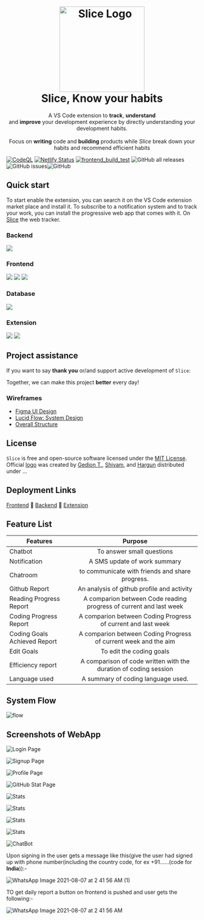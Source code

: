 <h1 align="center">
  <img src="https://i.im.ge/2021/07/27/DBVLX.png" alt="Slice Logo" width="224px"/><br/>
  Slice, Know your habits
</h1>
<p align="center">A VS Code extension to <b>track</b>, <b>understand</b> <br/>and <b>improve</b> your development experience by directly understanding your development habits.<br/><br/>Focus on <b>writing</b> code and <b>building</b> products while <em>Slice</em> break down your habits and recommend efficient habits</p>


[![CodeQL](https://github.com/GedionT/Slice/actions/workflows/codeql-analysis.yml/badge.svg?branch=master)](https://github.com/GedionT/Slice/actions/workflows/codeql-analysis.yml) 
[![Netlify Status](https://api.netlify.com/api/v1/badges/f050968e-d9bd-4f9e-9a15-f7f513129c0a/deploy-status)](https://app.netlify.com/sites/suspicious-shannon-ba26b1/deploys) [![frontend_build_test](https://github.com/GedionT/Slice/actions/workflows/frontend_build_test.yml/badge.svg)](https://github.com/GedionT/Slice/actions/workflows/frontend_build_test.yml) ![GitHub all releases](https://img.shields.io/github/downloads/gediont/slice/total) ![GitHub issues](https://img.shields.io/github/issues-raw/gediont/slice)![GitHub](https://img.shields.io/github/license/gediont/slice)
## Quick start

To start enable the extension, you can search it on the VS Code extension market place and install it. To subscribe to a notification system and to track your work, you can install the progressive web app that comes with it. On [Slice](https://microteams.tech/) the web tracker.

### Backend
<img src="https://img.shields.io/badge/Node.js-339933?style=for-the-badge&logo=nodedotjs&logoColor=white">  

### Frontend
<img src="https://img.shields.io/badge/HTML5-E34F26?style=for-the-badge&logo=html5&logoColor=white"> <img src="https://img.shields.io/badge/CSS3-1572B6?style=for-the-badge&logo=css3&logoColor=white"> <img src="https://img.shields.io/badge/React-20232A?style=for-the-badge&logo=react&logoColor=61DAFB">

### Database
<img src="https://img.shields.io/badge/MongoDB-4EA94B?style=for-the-badge&logo=mongodb&logoColor=white">

### Extension
<img src="https://img.shields.io/badge/Node.js-339933?style=for-the-badge&logo=nodedotjs&logoColor=white"> <img src="https://camo.githubusercontent.com/f465ef06b34e97927e9db4c421b277d7034c37b9c3051f526d42822da076e7e2/68747470733a2f2f696d672e736869656c64732e696f2f62616467652f2d56535f436f64652d3030374143433f7374796c653d666f722d7468652d6261646765266c6f676f3d76697375616c2d73747564696f2d636f6465266c6f676f436f6c6f723d7768697465">


## Project assistance

If you want to say **thank you** or/and support active development of `Slice`:

Together, we can make this project **better** every day!

### Wireframes 

- [Figma UI Design](https://www.figma.com/file/cul71mDT37gGNMhBuG5dtr/Untitled?node-id=0%3A1)
- [Lucid Flow: System Design](https://lucid.app/lucidchart/c3d9fee3-0123-42c8-b444-9bda69299d81/edit?viewport_loc=-16%2C-322%2C2413%2C1101%2C0_0&shared=true)
- [Overall Structure](https://lucid.app/lucidchart/f1801f87-51e6-4ba5-8dd9-16e108216c25/edit?page=0_0#)

## License

`Slice` is free and open-source software licensed under the [MIT License](https://github.com/GedionT/Slice/blob/master/LICENSE). Official [logo](https://github.com) was created by [Gedion T.](https://github.com/GedionT), [Shivam](https://github.com/shivamsouravjha), and [Hargun](https://github.com/hkaur008.com) distributed under ... 

## Deployment Links
 [Frontend](https://microteams.tech/) 🔹 [Backend](https://slice--back.herokuapp.com/) 🔹 [Extension](https://github.com/GedionT/Slice/tree/master/Extension)


## Feature List

| Features      |            Purpose        | 
| ------------- |:-------------------------:| 
| Chatbot       | To answer small questions |
| Notification  | A SMS update of work summary|  
| Chatroom | to communicate with friends and share progress.      |   
| Github Report | An analysis of github profile and activity |   
| Reading Progress Report | A comparion between Code reading progress of current and last week      |   
| Coding Progress Report | A comparion between Coding Progress of current and last week      |   
| Coding Goals Achieved Report | A comparion between Coding Progress of current week and the aim    |   
| Edit Goals |To edit the coding goals      |   
| Efficiency report |A comparison of code written with the duration of coding session     |   
| Language used |A summary of coding language used.    |   

## System Flow

![flow](https://user-images.githubusercontent.com/26666155/129299739-e3f7ea08-58e7-43a7-8b08-fa9f59142542.png)

## Screenshots of WebApp

![Login Page](https://user-images.githubusercontent.com/60891544/128580469-8ded6466-d82a-4e5a-aefc-d7e254f7eab5.png)

![Signup Page](https://user-images.githubusercontent.com/60891544/128580487-2c97bc91-daa2-4b85-b14c-a03d8d4d73bd.png)

![Profile Page](https://user-images.githubusercontent.com/60891544/128580430-f7046355-9e61-401e-9f25-749f266a3957.png)

![GitHub Stat Page](https://user-images.githubusercontent.com/60891544/128579930-6742252e-3335-4d88-8472-16d04699d3a4.png)

![Stats](https://user-images.githubusercontent.com/60891544/128580364-f9bcaf83-52d6-436e-94e0-eba1ce43ef4c.png)

![Stats](https://user-images.githubusercontent.com/60891544/128580396-5f63330f-cabb-4b0a-b2f5-13e0cba9c86f.png)

![Stats](https://user-images.githubusercontent.com/60891544/128580405-c50f566f-88b9-40a8-b4c2-b5a7971ab5f4.png)

![Stats](https://user-images.githubusercontent.com/60891544/128580419-fcbb35c8-c776-45cc-823f-8ba8e9c08eb5.png)

![ChatBot](https://user-images.githubusercontent.com/60891544/128580449-cec3b8a9-e143-468d-ac18-0297976d28a9.png)


Upon signing in the user gets a message like this(give the user had signed up with phone number(including the country code, for ex +91......(code for **India**)):-

![WhatsApp Image 2021-08-07 at 2 41 56 AM (1)](https://user-images.githubusercontent.com/60891544/128572254-f14ab259-60df-43f7-8789-5611438b6151.jpeg)

TO get daily report a button on frontend is pushed and user gets the following:-


![WhatsApp Image 2021-08-07 at 2 41 56 AM](https://user-images.githubusercontent.com/60891544/128572261-63f580ee-bfaf-47d7-b6ce-b015318c8c26.jpeg)

